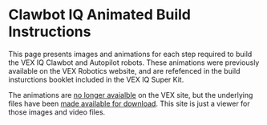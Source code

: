 # Clawbot IQ Animated Build Instructions
 
This page presents images and animations for each step required to build the VEX IQ Clawbot and Autopilot robots. These animations were previously available on the VEX Robotics website, and are refefenced in the build insturctions booklet included in the VEX IQ Super Kit.

The animations are [no longer avaialble](https://www.vexforum.com/t/404-error-clawbot-iq-animated-build-instructions/64073/10?u=holbrook) on the VEX site, but the underlying files have been [made available for download](https://www.vexforum.com/t/404-error-clawbot-iq-animated-build-instructions/64073/12?u=holbrook). This site is just a viewer for those images and video files.
